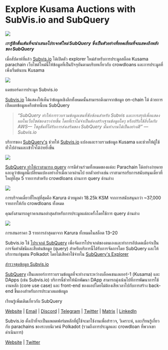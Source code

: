 # Explore Kusama Auctions with SubVis.io and SubQuery

![](https://miro.medium.com/max/1400/1*C4rjs3vpR6TUCOqwF3L39g.png)

**_เรารู้สึกตื่นเต้นที่จะนำเสนอโปรเจกต์ใหม่ SubQuery ซึ่งเป็นตัวอย่างที่ยอดเยี่ยมที่จะแสดงถึงพลังของ SubQuery_**

เมื่อสัปดาห์ที่แล้ว [Subvis.io](https://www.subvis.io/) ได้เปิดตัว explorer ใหม่สำหรับการประมูลสล็อต Kusama parachain เว็บไซต์ใหม่นี้ให้ข้อมูลที่เป็นปัจจุบันตามบริบทเกี่ยวกับ crowdloans และการประมูลที่เพิ่งเริ่มต้นบน Kusama


![](https://miro.medium.com/max/1400/1*iHO4P9JcW-Gt7GxqwXxa3g.png)

แดชบอร์ดการประมูล Subvis.io

[Subvis.io](https://www.subvis.io/) ได้แสดงให้เห็นว่าข้อมูลเชิงลึกทั้งหมดนั้นสามารถดึงมาจากข้อมูล on-chain ได้ ด้วยการเปิดเผยข้อมูลเครือข่ายนี้บน SubQuery

> _“SubQuery ทำให้การรวบรวมข้อมูลเชนที่ซับซ้อนสำหรับ Subvis และการสรุปเพื่อแสดงผลในเว็บไซต์ของเราง่ายขึ้น โดยที่เราไม่จำเป็นต้องสร้างฐานข้อมูลใดๆ หรือปรับใช้สิ่งใดกับ AWS— โซลูชันที่ได้รับการส่งเสริมของ SubQuery นั้นทำงานได้เป็นอย่างดี!” — Subvis.io_

บริการของ [SubQuery's](https://subquery.network/) ช่วยให้ [Subvis.io](https://www.subvis.io/) แปลงและรวบรวมข้อมูล Kusama และช่วยให้ผู้ใช้ทั่วไปอ่านและเข้าใจได้ง่ายยิ่งขึ้น

![](https://miro.medium.com/max/1400/1*0W6n5vW1yHc3MjfzgsCFZw.png)

[SubQuery ทำให้เราสามารถ query](https://explorer.subquery.network/subquery/subvis-io/kusama-auction) การมีส่วนร่วมทั้งหมดของแต่ละ Parachain ได้อย่างง่ายดาย และดูว่าข้อมูลนี้เปลี่ยนแปลงอย่างไรเมื่อเวลาผ่านไป ยกตัวอย่างเช่น เราสามารถรับการสนับสนุนเดี่ยวที่ใหญ่ที่สุด 5 รายการสำหรับ crowdloans ผ่านการ query ด้านล่าง

![](https://miro.medium.com/max/1400/1*4509Ki-4lxJyz1kdm6E5PA.png)

การบริจาคเดี่ยวที่ใหญ่ที่สุดคือ Karura ด้วยมูลค่า 18.25k KSM จากการสนับสนุนกว่า ~37,000 รายการให้กับ crowdloans ทั้งหมด

คุณยังสามารถดูราคาเสนอล่าสุดสำหรับการประมูลแต่ละครั้งโดยใช้การ query ด้านล่าง

![](https://miro.medium.com/max/1400/1*M0nrOoms7fNEm-qfBZsJEA.png)

การเสนอราคา 3 รายการล่าสุดมาจาก Karura ทั้งหมดในสล็อต 13–20

Subvis.io ใช้ [โปรเจกต์ SubQuery](https://project.subquery.network/) เพื่อจัดการโปรเจกต์ของตนเองและทำการอัปเดตเมื่อจำเป็น การจัดทำดัชนีและสืบค้นข้อมูล (query) สำหรับบริการนี้ได้รับการจัดการโดย SubQuery และให้บริการแก่ชุมชน Polkadot โดยไม่เสียค่าใช้จ่ายใน [SubQuery's Explorer](https://explorer.subquery.network/)

[สำรวจชุดข้อมูล Subvis.io](https://explorer.subquery.network/subquery/subvis-io/kusama-auction)

[SubQuery](https://subquery.network/) เป็นเลเยอร์การรวบรวมข้อมูลที่จะทำงานระหว่างบล็อคเชนเลเยอร์-1 (Kusama) และ DApps (เช่น Subvis.io) บริการนี้ช่วยให้นักพัฒนา DApp สามารถมุ่งเน้นไปที่การพัฒนาการใช้งานหลัก (core use case) และ front-end ของแอปโดยไม่ต้องเสียเวลาไปกับการสร้าง back-end ขึ้นเองสำหรับการประมวลผลข้อมูล

เรียนรู้เพิ่มเติมเกี่ยวกับ SubQuery

[Website](https://subquery.network/) | [Email](mailto:hello@subquery.network) | [Discord](https://discord.com/invite/78zg8aBSMG) | [Telegram](https://t.me/subquerynetwork) | [Twitter](https://twitter.com/subquerynetwork) | [Matrix](https://matrix.to/#/#subquery:matrix.org) | [LinkedIn](https://www.linkedin.com/company/subquery)

Subvis.io ตั้งเป้าที่จะเป็นแพลตฟอร์มหลักที่ผู้ใช้จะมาใช้งานเพื่อสำรวจ,  วิเคราะห์, และเรียนรู้เกี่ยวกับ parachains ของระบบนิเวศน์ Polkadot  (รวมถึงการประมูลและ crowdloan ที่พวกเขาดำเนินการ)

[Website](https://www.subvis.io/) | [Twitter](https://twitter.com/subvisioapp)
